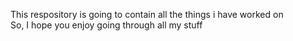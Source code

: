 This respository is going to contain all the things i have worked on<br>
So, I hope you enjoy going through all my stuff
